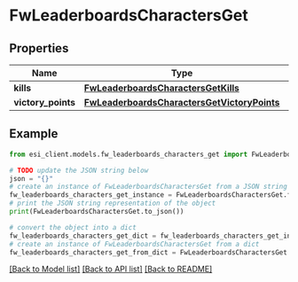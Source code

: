 # FwLeaderboardsCharactersGet


## Properties

Name | Type | Description | Notes
------------ | ------------- | ------------- | -------------
**kills** | [**FwLeaderboardsCharactersGetKills**](FwLeaderboardsCharactersGetKills.md) |  | 
**victory_points** | [**FwLeaderboardsCharactersGetVictoryPoints**](FwLeaderboardsCharactersGetVictoryPoints.md) |  | 

## Example

```python
from esi_client.models.fw_leaderboards_characters_get import FwLeaderboardsCharactersGet

# TODO update the JSON string below
json = "{}"
# create an instance of FwLeaderboardsCharactersGet from a JSON string
fw_leaderboards_characters_get_instance = FwLeaderboardsCharactersGet.from_json(json)
# print the JSON string representation of the object
print(FwLeaderboardsCharactersGet.to_json())

# convert the object into a dict
fw_leaderboards_characters_get_dict = fw_leaderboards_characters_get_instance.to_dict()
# create an instance of FwLeaderboardsCharactersGet from a dict
fw_leaderboards_characters_get_from_dict = FwLeaderboardsCharactersGet.from_dict(fw_leaderboards_characters_get_dict)
```
[[Back to Model list]](../README.md#documentation-for-models) [[Back to API list]](../README.md#documentation-for-api-endpoints) [[Back to README]](../README.md)


